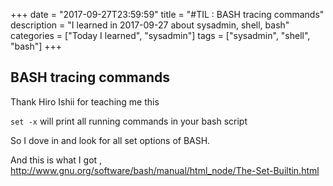 +++
date = "2017-09-27T23:59:59"
title = "#TIL : BASH tracing commands"
description = "I learned in 2017-09-27 about sysadmin, shell, bash"
categories = ["Today I learned", "sysadmin"]
tags = ["sysadmin", "shell", "bash"]
+++



## BASH tracing commands

Thank Hiro Ishii for teaching me this

`set -x` will print all running commands in your bash script

So I dove in and look for all set options of BASH.

And this is what I got , http://www.gnu.org/software/bash/manual/html_node/The-Set-Builtin.html

